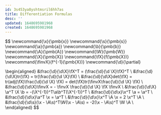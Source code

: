 ```yaml
---
id: 3s453ya8yshtmsril6hh7as
title: Differentiation Formulas
desc: ''
updated: 1648695981968
created: 1648695981968
---
```


$$
\newcommand{\x}{\pmb{x}}
\newcommand{\s}{\pmb{s}}
\newcommand{\a}{\pmb{a}}
\newcommand{\b}{\pmb{b}}
\newcommand{\A}{\pmb{A}}
\newcommand{\W}{\pmb{W}}
\newcommand{\X}{\pmb{X}}
\newcommand{\fX}{f(\pmb{X})}
\newcommand{\finvX}{f^{-1}(\pmb{X})}
\newcommand{\d}{\partial}

\begin{aligned}
&\frac{\d}{\d\X}\fX^T = (\frac{\d}{\d \X}\fX)^T \\
&\frac{\d}{\d\X}tr(\fX) = tr(\frac{\d}{\d \X}\fX) \\
&\frac{\d}{\d\X}det(\fX) = tr(adj(\fX)\frac{\d}{\d \X} \fX) = det(\fX)tr(\finvX\frac{\d}{\d \X} \fX) \\
&\frac{\d}{\d\X}\finvX = - \finvX \frac{\d}{\d \X} \fX \finvX \\
&\frac{\d}{\d\X} \a^T \X \b = -(\X^{-1})^T\a\b^T(\X^{-1})^T \\
&\frac{\d}{\d\x}\x^T \a = \a^T \\
&\frac{\d}{\d\x}\a^T \x = \a^T \\
&\frac{\d}{\d\x}\x^T \A \x = 2 \x^T \A \\
&\frac{\d}{\d\s}(\x - \A\s)^T\W(\x - \A\s) = -2(\x - \A\s)^T \W \A \\
\end{aligned}
$$
